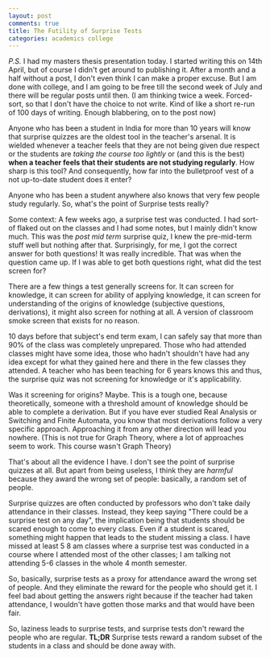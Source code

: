 ```yaml
---
layout: post
comments: true
title: The Futility of Surprise Tests
categories: academics college
---
```


_P.S._ I had my masters thesis presentation today. I started writing this on
14th April, but of course I didn't get around to publishing it. After a month
and a half without a post, I don't even think I can make a proper excuse. But I
am done with college, and I am going to be free till the second week of July and
there will be regular posts until then. (I am thinking twice a week.
Forced-sort, so that I don't have the choice to not write. Kind of like a short
re-run of 100 days of writing.  Enough blabbering, on to the post now)

Anyone who has been a student in India for more than 10 years will know that
surprise quizzes are the oldest tool in the teacher's arsenal. It is wielded
whenever a teacher feels that they are not being given due respect or the
students are _taking the course too lightly_ or (and this is the best) **when a
teacher feels that their students are not studying regularly**. How sharp is
this tool? And consequently, how far into the bulletproof vest of a not
up-to-date student does it enter?

Anyone who has been a student anywhere also knows that very few people study
regularly. So, what's the point of Surprise tests really?

Some context: A few weeks ago, a surprise test was conducted. I had sort-of
flaked out on the classes and I had some notes, but I mainly didn't know much.
This was the _post mid term_ surprise quiz, I knew the pre-mid-term stuff well
but nothing after that. Surprisingly, for me, I got the correct answer for both
questions! It was really incredible. That was when the question came up. If I
was able to get both questions right, what did the test screen for?

There are a few things a test generally screens for. It can screen for
knowledge, it can screen for ability of applying knowledge, it can screen for
understanding of the origins of knowledge (subjective questions, derivations),
it might also screen for nothing at all. A version of classroom smoke screen
that exists for no reason.

10 days before that subject's end term exam, I can safely say that more than 90%
of the class was completely unprepared. Those who had attended classes might
have some idea, those who hadn't shouldn't have had any idea except for what
they gained here and there in the few classes they attended. A teacher who has
been teaching for 6 years knows this and thus, the surprise quiz was not
screening for knowledge or it's applicability.

Was it screening for origins? Maybe. This is a tough one, because theoretically,
someone with a threshold amount of knowledge should be able to complete a
derivation. But if you have ever studied Real Analysis or Switching and Finite
Automata, you know that most derivations follow a very specific approach.
Approaching it from any other direction will lead you nowhere. (This is not true
for Graph Theory, where a lot of approaches seem to work. This course wasn't
Graph Theory)

That's about all the evidence I have. I don't see the point of surprise quizzes
at all. But apart from being useless, I think they are _harmful_ because they
award the wrong set of people: basically, a random set of people.

Surprise quizzes are often conducted by professors who don't take daily
attendance in their classes. Instead, they keep saying "There could be a
surprise test on any day", the implication being that students should be scared
enough to come to every class. Even if a student is scared, something might
happen that leads to the student missing a class. I have missed at least 5 8 am
classes where a surprise test was conducted in a course where I attended most of
the other classes; I am talking not attending 5-6 classes in the whole 4 month
semester. 

So, basically, surprise tests as a proxy for attendance award the wrong set of
people. And they eliminate the reward for the people who should get it. I feel
bad about getting the answers right because if the teacher had taken attendance,
I wouldn't have gotten those marks and that would have been fair.

So, laziness leads to surprise tests, and surprise tests don't reward the people
who are regular. **TL;DR** Surprise tests reward a random subset of the students
in a class and should be done away with.
